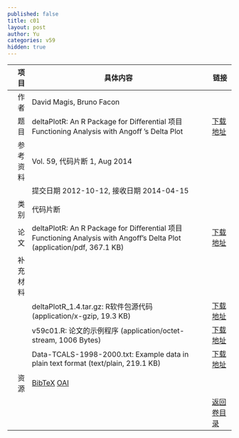 ```yaml
---
published: false
title: c01
layout: post
author: Yu
categories: v59
hidden: true
---
```


| 项目 | 具体内容 | 链接 |
|---:|---|---|
| 作者 | David Magis, Bruno Facon| |
| 题目 |deltaPlotR: An R Package for Diﬀerential 项目 Functioning Analysis with Angoﬀ ’s Delta Plot | [下载地址](http://www.jstatsoft.org/v59/c01/paper) |
| 参考资料 |Vol. 59, 代码片断 1, Aug 2014 | |
| | 提交日期 2012-10-12, 接收日期 2014-04-15| | 
| 类别 | 代码片断| |
| 论文 | deltaPlotR: An R Package for Diﬀerential 项目 Functioning Analysis with Angoﬀ’s Delta Plot  (application/pdf, 367.1 KB)| [下载地址](http://www.jstatsoft.org/v59/c01/paper) |
| 补充材料 | | |
| |deltaPlotR_1.4.tar.gz:    R软件包源代码  (application/x-gzip, 19.3 KB)|  [下载地址](http://www.jstatsoft.org/v59/c01/supp/1) |
| |v59c01.R:                 论文的示例程序  (application/octet-stream, 1006 Bytes)|  [下载地址](http://www.jstatsoft.org/v59/c01/supp/2) |
| |Data-TCALS-1998-2000.txt: Example data in plain text format  (text/plain, 219.1 KB)|  [下载地址](http://www.jstatsoft.org/v59/c01/supp/3) |
| 资源 | [BibTeX](http://www.jstatsoft.org/v59/c01/bibtex) [OAI](http://www.jstatsoft.org/oai?verb=GetRecord&identifier=oai.jstatsoft/v59/c01&prefix=oai_dc)| |
| |  | [返回卷目录]({{site.baseurl}}/volume/v59.html) |